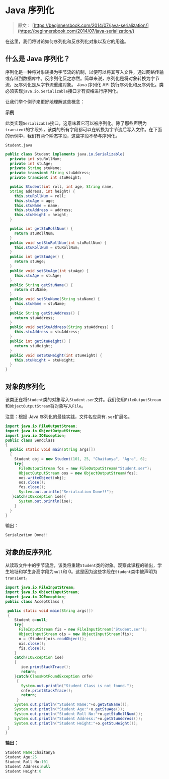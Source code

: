 # Java 序列化

> 原文： [https://beginnersbook.com/2014/07/java-serialization/](https://beginnersbook.com/2014/07/java-serialization/)

在这里，我们将讨论如何序列化和反序列化对象以及它的用途。

## 什么是 Java 序列化？

序列化是一种将对象转换为字节流的机制，以便可以将其写入文件，通过网络传输或存储到数据库中。反序列化反之亦然。简单来说，序列化是将对象转换为字节流，反序列化是从字节流重建对象。 Java 序列化 API 执行序列化和反序列化。类必须实现`java.io.Serializable`接口才有资格进行序列化。

让我们举个例子来更好地理解这些概念：

**示例**

此类实现`Serializable`接口，这意味着它可以被序列化。除了那些声明为`transient`的字段外，该类的所有字段都可以在转换为字节流后写入文件。在下面的示例中，我们有两个瞬态字段，这些字段不参与序列化。

`Student.java`

```java
public class Student implements java.io.Serializable{
  private int stuRollNum;
  private int stuAge;
  private String stuName;
  private transient String stuAddress;
  private transient int stuHeight;

  public Student(int roll, int age, String name,
  String address, int height) {
    this.stuRollNum = roll;
    this.stuAge = age;
    this.stuName = name;
    this.stuAddress = address;
    this.stuHeight = height;
  }

  public int getStuRollNum() {
    return stuRollNum;
  }
  public void setStuRollNum(int stuRollNum) {
    this.stuRollNum = stuRollNum;
  }
  public int getStuAge() {
    return stuAge;
  }
  public void setStuAge(int stuAge) {
    this.stuAge = stuAge;
  }
  public String getStuName() {
    return stuName;
  }
  public void setStuName(String stuName) {
    this.stuName = stuName;
  }
  public String getStuAddress() {
    return stuAddress;
  }
  public void setStuAddress(String stuAddress) {
    this.stuAddress = stuAddress;
  }
  public int getStuHeight() {
    return stuHeight;
  }
  public void setStuHeight(int stuHeight) {
    this.stuHeight = stuHeight;
  }
}
```

## 对象的序列化

该类正在将`Student`类的对象写入`Student.ser`文件。我们使用`FileOutputStream`和`ObjectOutputStream`将对象写入`File`。

注意：根据 Java 序列化的最佳实践，文件名应具有`.ser`扩展名。

```java
import java.io.FileOutputStream;
import java.io.ObjectOutputStream;
import java.io.IOException;
public class SendClass
{
  public static void main(String args[])
  {
    Student obj = new Student(101, 25, "Chaitanya", "Agra", 6);
    try{ 
      FileOutputStream fos = new FileOutputStream("Student.ser"); 
      ObjectOutputStream oos = new ObjectOutputStream(fos);
      oos.writeObject(obj);
      oos.close();
      fos.close();
      System.out.println("Serialzation Done!!");
   }catch(IOException ioe){
      System.out.println(ioe);
    }
  }
}
```

输出：

```java
Serialzation Done!!
```

## 对象的反序列化

从读取文件中的字节流后，该类将重建`Student`类的对象。观察此课程的输出，学生地址和学生身高字段为`null`和 0。这是因为这些字段在`Student`类中被声明为`transient`。

```java
import java.io.FileInputStream;
import java.io.ObjectInputStream;
import java.io.IOException;
public class AcceptClass {

 public static void main(String args[])
 {
    Student o=null;
    try{
      FileInputStream fis = new FileInputStream("Student.ser");
      ObjectInputStream ois = new ObjectInputStream(fis);
      o = (Student)ois.readObject();
      ois.close();
      fis.close();
    }
    catch(IOException ioe)
    {
       ioe.printStackTrace();
       return;
    }catch(ClassNotFoundException cnfe)
     {
       System.out.println("Student Class is not found.");
       cnfe.printStackTrace();
       return;
     }
    System.out.println("Student Name:"+o.getStuName());
    System.out.println("Student Age:"+o.getStuAge());
    System.out.println("Student Roll No:"+o.getStuRollNum());
    System.out.println("Student Address:"+o.getStuAddress());
    System.out.println("Student Height:"+o.getStuHeight());
 }
}
```

**输出：**

```java
Student Name:Chaitanya
Student Age:25
Student Roll No:101
Student Address:null
Student Height:0
```